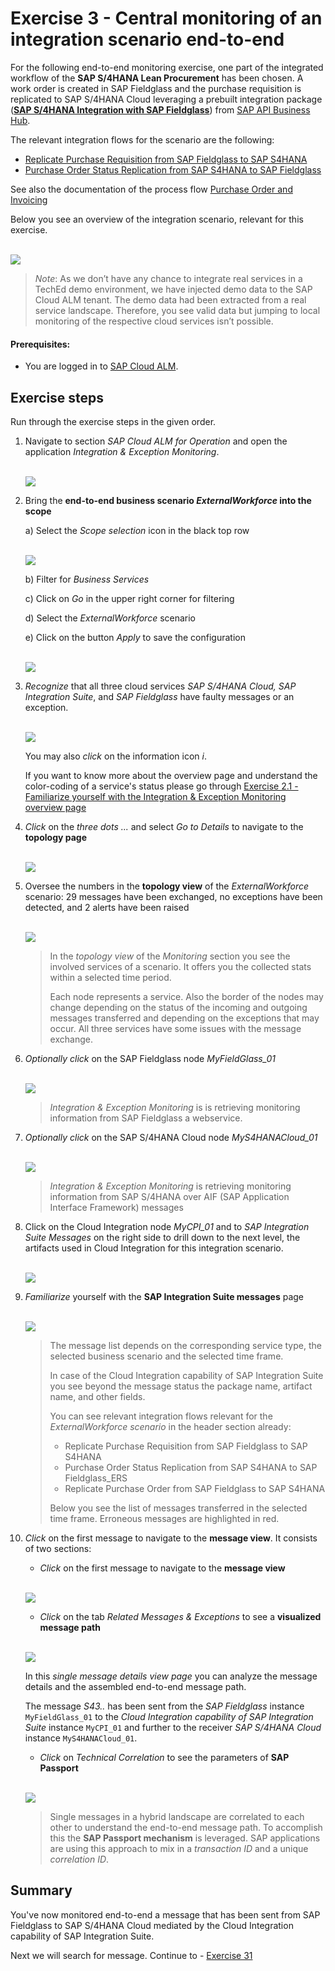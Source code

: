 # Exercise 3 - Central monitoring of an integration scenario end-to-end

For the following end-to-end monitoring exercise, one part of the integrated workflow of the **SAP S/4HANA Lean Procurement** has been chosen. A work order is created in SAP Fieldglass and the purchase requisition is replicated to SAP S/4HANA Cloud leveraging a prebuilt integration package (**[SAP S/4HANA Integration with SAP Fieldglass](https://api.sap.com/package/SAPS4HANAintegrationwithSAPFieldglass/overview)**) from [SAP API Business Hub](https://api.sap.com/). 

The relevant integration flows for the scenario are the following:
- [Replicate Purchase Requisition from SAP Fieldglass to SAP S4HANA](https://api.sap.com/integrationflow/Replicate_Purchase_Requisition_from_Fieldglass_to_S4HANA)
- [Purchase Order Status Replication from SAP S4HANA to SAP Fieldglass](https://api.sap.com/integrationflow/Purchase_Order_Status_Replication_from_S4HANA_to_Fieldglass)


See also the documentation of the process flow [Purchase Order and Invoicing](https://help.sap.com/docs/SAP_FIELDGLASS_INTEGRATION/bf3d1caf8c1f4f69801b37a45ac1d1b3/046b0d5f642346bd8624f1b741956585.html)

Below you see an overview of the integration scenario, relevant for this exercise.

<br>![](/exercises/ex3/images/IMDiagramFieldglassS4Int.png)

>
> *Note*: As we don’t have any chance to integrate real services in a TechEd demo environment, we have injected demo data to the SAP Cloud ALM tenant. The demo data had been extracted from a real service landscape. Therefore, you see valid data but jumping to local monitoring of the respective cloud services isn’t possible.
>

#### Prerequisites:
- You are logged in to  [SAP Cloud ALM](https://teched22-cloudalm-003.eu10.alm.cloud.sap/launchpad#Shell-home).

## Exercise steps

Run through the exercise steps in the given order.

1.	Navigate to section *SAP Cloud ALM for Operation* and open the application *Integration & Exception Monitoring*.

     <br>![](/exercises/ex1/images/CALMLandingIntExMon.png)

2. Bring the **end-to-end business scenario *ExternalWorkforce* into the scope**

   a) Select the *Scope selection* icon in the black top row

     <br>![](/exercises/ex3/images/IMScopeSelectionWorkforce.png)

   b)  Filter for *Business Services*

   c)  Click on *Go* in the upper right corner for filtering

   d)  Select the *ExternalWorkforce* scenario

   e)  Click on the button *Apply* to save the configuration

     <br>![](/exercises/ex3/images/ScopeSelectionService.png)

3.	*Recognize* that all three cloud services *SAP S/4HANA Cloud, SAP Integration Suite*, and *SAP Fieldglass* have faulty messages or an exception.

     <br>![](/exercises/ex3/images/IMWorkforce.png)

     You may also *click* on the information icon *i*. 
     
     If you want to know more about the overview page and understand the color-coding of a service's status please go through [Exercise 2.1 - Familiarize yourself with the Integration & Exception Monitoring overview page](/exercise/ex2/ex21/)

4.	*Click* on the *three dots ...* and select *Go to Details* to navigate to the **topology page**

    <br>![](/exercises/ex3/images/IMOverviewSwitchToDetails.png) 
   
5.	Oversee the numbers in the **topology view** of the *ExternalWorkforce* scenario: 29 messages have been exchanged, no exceptions have been detected, and 2 alerts have been raised

    <br>![](/exercises/ex3/images/IMWorkforceTopology.png) 

    >
    > In the *topology view* of the *Monitoring* section you see the involved services of a scenario. It offers you the collected stats within a selected time period.
    >
    > Each node represents a service. Also the border of the nodes may change depending on the status of the incoming and outgoing messages transferred and depending on the exceptions that may occur. All three services have some issues with the message exchange.
    >
   
6.	*Optionally* *click* on the SAP Fieldglass node *MyFieldGlass_01*

    <br>![](/exercises/ex3/images/IMWorkforceTopoFieldglass.png) 
    
    > *Integration & Exception Monitoring* is is retrieving monitoring information from SAP Fieldglass a webservice.

7.	*Optionally* *click* on the SAP S/4HANA Cloud node *MyS4HANACloud_01*

    <br>![](/exercises/ex3/images/IMWorkforceTopoFieldglass.png) 
    
    > *Integration & Exception Monitoring* is retrieving monitoring information from SAP S/4HANA over AIF (SAP Application Interface Framework) messages
    
8.	Click on the Cloud Integration node *MyCPI_01* and to *SAP Integration Suite Messages* on the right side to drill down to the next level, the artifacts used in Cloud Integration for this integration scenario.

    <br>![](/exercises/ex3/images/IMWorkforceTopoCPI.png) 
     
9.	*Familiarize* yourself with the **SAP Integration Suite messages** page

    <br>![](/exercises/ex3/images/IMWorkforceCPIMessages.png) 

    >
    > The message list depends on the corresponding service type, the selected business scenario and the selected time frame. 
    >
    > In case of the Cloud Integration capability of SAP Integration Suite you see beyond the message status the package name, artifact name, and other fields.
    >
    > You can see relevant integration flows relevant for the *ExternalWorkforce scenario* in the header section already:
    > - Replicate Purchase Requisition from SAP Fieldglass to SAP S4HANA
    > - Purchase Order Status Replication from SAP S4HANA to SAP Fieldglass_ERS
    > - Replicate Purchase Order from SAP Fieldglass to SAP S4HANA
    >
    >
    > Below you see the list of messages transferred in the selected time frame. Erroneous messages are highlighted in red.
    >

10.	*Click* on the first message to navigate to the **message view**. It consists of two sections:
     
     - *Click* on the first message to navigate to the **message view**

    <br>![](/exercises/ex3/images/IMWorkforceFirstMessage.png) 
   
     - *Click* on the tab *Related Messages & Exceptions* to see a **visualized message path**

    <br>![](/exercises/ex3/images/IMWorkforceMessagePath.png) 

    In this *single message details view page* you can analyze the message details and the assembled end-to-end message path.

    The message *S43..* has been sent from the *SAP Fieldglass* instance `MyFieldGlass_01` to the *Cloud Integration capability of SAP Integration Suite* instance `MyCPI_01` and further to the receiver *SAP S/4HANA Cloud* instance `MyS4HANACloud_01`.
   
     - *Click* on *Technical Correlation* to see the parameters of **SAP Passport**

    <br>![](/exercises/ex3/images/IMWorkforceSAPPassport.png)
    
    >
    > Single messages in a hybrid landscape are correlated to each other to understand the end-to-end message path. To accomplish this the **SAP Passport mechanism** is leveraged. SAP applications are using this approach to mix in a *transaction ID* and a unique *correlation ID*.
    > 
   
## Summary

You've now monitored end-to-end a message that has been sent from SAP Fieldglass to SAP S/4HANA Cloud mediated by the Cloud Integration capability of SAP Integration Suite.

Next we will search for message. Continue to - [Exercise 31](../ex31/readme.md)

<!--
<br>![](/exercises/ex2/images/02_01_0010.png)


After completing these steps you will have...

1.	Enter this code.
```abap
DATA(lt_params) = request->get_form_fields(  ).
READ TABLE lt_params REFERENCE INTO DATA(lr_params) WITH KEY name = 'cmd'.
  IF sy-subrc = 0.
    response->set_status( i_code = 200
                     i_reason = 'Everything is fine').
    RETURN.
  ENDIF.

```
-->

